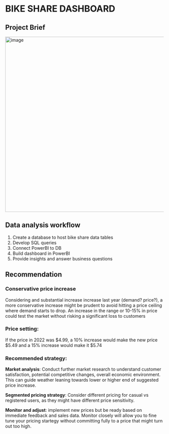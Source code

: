 # BIKE SHARE DASHBOARD
## Project Brief

<img width="557" alt="image" src="https://github.com/user-attachments/assets/58113ba9-ae9b-43ca-bbe3-7897639bb61e" />

## Data analysis workflow
1. Create a database to host bike share data tables
2. Develop SQL queries
3. Connect PowerBI to DB
4. Build dashboard in PowerBI
5. Provide insights and answer business questions

## Recommendation
### Conservative price increase
Considering and substantial increase increase last year (demand? price?), a more conservative increase might be prudent to avoid hitting a price ceiling where demand starts to drop. An increase in the range or 10-15% in price could test the market without risking a significant loss to customers
### Price setting:
If the price in 2022 was $4.99, a 10% increase would make the new price $5.49 and a 15% increase would make it $5.74

### Recommended strategy: 
__Market analysis__: Conduct further market research to understand customer satisfaction, potential competitive changes, overall economic environment. This can guide weather leaning towards lower or higher end of suggested price increase.

__Segmented pricing strategy__: Consider different pricing for casual vs registered users, as they might have different price sensitivity.

__Monitor and adjust__: implement new prices but be ready based on immediate feedback and sales data. Monitor closely will allow you to fine tune your pricing startegy without committing fully to a price that might turn out too high.

